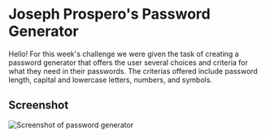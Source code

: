 # Joseph Prospero's Password Generator
Hello! For this week's challenge we were given the task of creating a password generator that offers the user several choices and criteria for what they need in their passwords. The criterias offered include password length, capital and lowercase letters, numbers, and symbols. 

## Screenshot
![Screenshot of password generator](./assets/images/)
